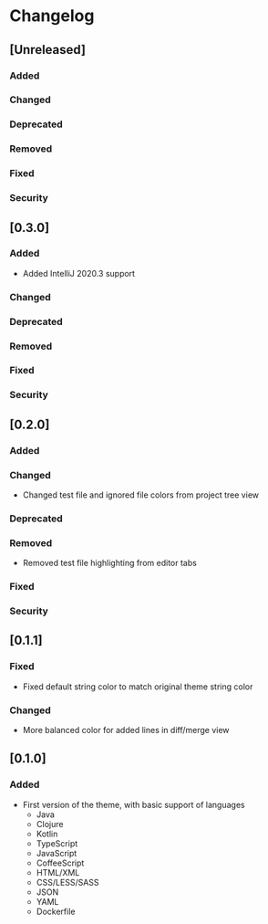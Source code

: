 # Changelog

## [Unreleased]
### Added

### Changed

### Deprecated

### Removed

### Fixed

### Security
## [0.3.0]
### Added
- Added IntelliJ 2020.3 support

### Changed

### Deprecated

### Removed

### Fixed

### Security
## [0.2.0]
### Added

### Changed
- Changed test file and ignored file colors from project tree view

### Deprecated

### Removed
- Removed test file highlighting from editor tabs

### Fixed

### Security
## [0.1.1]
### Fixed
- Fixed default string color to match original theme string color

### Changed
- More balanced color for added lines in diff/merge view 

## [0.1.0]
### Added
- First version of the theme, with basic support of languages
  - Java
  - Clojure
  - Kotlin
  - TypeScript
  - JavaScript
  - CoffeeScript
  - HTML/XML
  - CSS/LESS/SASS
  - JSON
  - YAML
  - Dockerfile
  